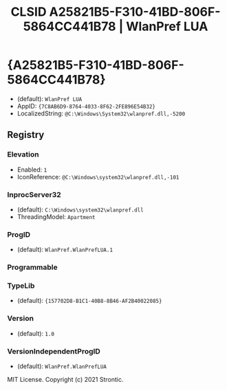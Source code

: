 ﻿---
title: "CLSID A25821B5-F310-41BD-806F-5864CC441B78 | WlanPref LUA"
excerpt: What is COM-Object CLSID A25821B5-F310-41BD-806F-5864CC441B78?
---

# {A25821B5-F310-41BD-806F-5864CC441B78}

* (default): `WlanPref LUA`
* AppID: `{7C8AB6D9-8764-4033-8F62-2FE896E54B32}`
* LocalizedString: `@C:\Windows\System32\wlanpref.dll,-5200`

## Registry


### Elevation

* Enabled: `1`
* IconReference: `@C:\Windows\system32\wlanpref.dll,-101`

### InprocServer32

* (default): `C:\Windows\system32\wlanpref.dll`
* ThreadingModel: `Apartment`

### ProgID

* (default): `WlanPref.WlanPrefLUA.1`

### Programmable


### TypeLib

* (default): `{157702D8-B1C1-40B8-8B46-AF2B40022085}`

### Version

* (default): `1.0`

### VersionIndependentProgID

* (default): `WlanPref.WlanPrefLUA`

MIT License. Copyright (c) 2021 Strontic.


